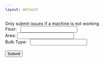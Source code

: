 ```yaml
---
layout: default
---
```

<title>Perot Museum Lightbulb Tracker</title>
Only submit issues if a machine is not working

<form action="https://formspree.io/perot.exhibits@gmail.com" method="POST">
  <input type="hidden" name="_next" value="//ethanhelfman.github.io/perot/"/>
  <input type="hidden" name="_format" value="plain"/>
  Floor:
  &nbsp;&nbsp;<input type="text" name="floor">
  <br>
  Area:
  <input type="text" name="machine">
  <br>
  Bulb Type:
  &nbsp;&nbsp;<input type="text" name="issue">
  <br>
  <br>
  <input type="submit" value="Submit">
</form>
